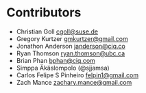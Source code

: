 # Contributors

* Christian Goll <cgoll@suse.de>
* Gregory Kurtzer <gmkurtzer@gmail.com>
* Jonathon Anderson <janderson@ciq.co>
* Ryan Thomson <ryan.thomson@ubc.ca>
* Brian Phan <bphan@ciq.com>
* Simppa Äkäslompolo (@sjjamsa)
* Carlos Felipe S Pinheiro <felpin1@gmail.com>
* Zach Mance <zachary.mance@gmail.com>
